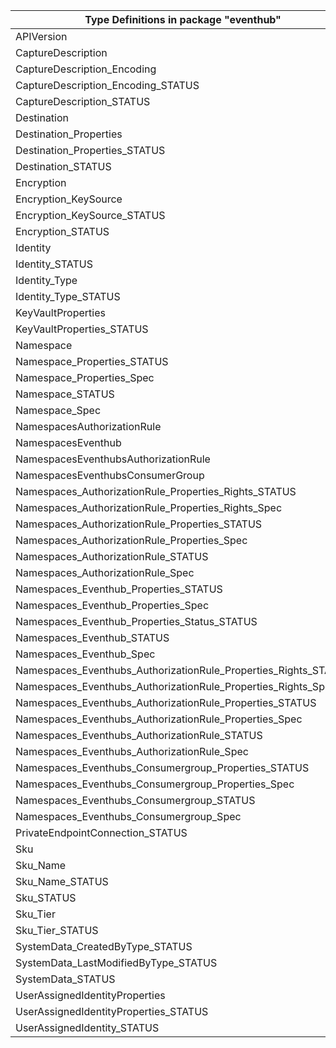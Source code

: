 | Type Definitions in package "eventhub"                          | v1api20211101 | v1beta20211101 |
|-----------------------------------------------------------------|---------------|----------------|
| APIVersion                                                      | v1api20211101 | v1beta20211101 |
| CaptureDescription                                              | v1api20211101 | v1beta20211101 |
| CaptureDescription_Encoding                                     | v1api20211101 | v1beta20211101 |
| CaptureDescription_Encoding_STATUS                              | v1api20211101 | v1beta20211101 |
| CaptureDescription_STATUS                                       | v1api20211101 | v1beta20211101 |
| Destination                                                     | v1api20211101 | v1beta20211101 |
| Destination_Properties                                          | v1api20211101 | v1beta20211101 |
| Destination_Properties_STATUS                                   | v1api20211101 | v1beta20211101 |
| Destination_STATUS                                              | v1api20211101 | v1beta20211101 |
| Encryption                                                      | v1api20211101 | v1beta20211101 |
| Encryption_KeySource                                            | v1api20211101 | v1beta20211101 |
| Encryption_KeySource_STATUS                                     | v1api20211101 | v1beta20211101 |
| Encryption_STATUS                                               | v1api20211101 | v1beta20211101 |
| Identity                                                        | v1api20211101 | v1beta20211101 |
| Identity_STATUS                                                 | v1api20211101 | v1beta20211101 |
| Identity_Type                                                   | v1api20211101 | v1beta20211101 |
| Identity_Type_STATUS                                            | v1api20211101 | v1beta20211101 |
| KeyVaultProperties                                              | v1api20211101 | v1beta20211101 |
| KeyVaultProperties_STATUS                                       | v1api20211101 | v1beta20211101 |
| Namespace                                                       | v1api20211101 | v1beta20211101 |
| Namespace_Properties_STATUS                                     | v1api20211101 | v1beta20211101 |
| Namespace_Properties_Spec                                       | v1api20211101 | v1beta20211101 |
| Namespace_STATUS                                                | v1api20211101 | v1beta20211101 |
| Namespace_Spec                                                  | v1api20211101 | v1beta20211101 |
| NamespacesAuthorizationRule                                     | v1api20211101 | v1beta20211101 |
| NamespacesEventhub                                              | v1api20211101 | v1beta20211101 |
| NamespacesEventhubsAuthorizationRule                            | v1api20211101 | v1beta20211101 |
| NamespacesEventhubsConsumerGroup                                | v1api20211101 | v1beta20211101 |
| Namespaces_AuthorizationRule_Properties_Rights_STATUS           | v1api20211101 | v1beta20211101 |
| Namespaces_AuthorizationRule_Properties_Rights_Spec             | v1api20211101 | v1beta20211101 |
| Namespaces_AuthorizationRule_Properties_STATUS                  | v1api20211101 | v1beta20211101 |
| Namespaces_AuthorizationRule_Properties_Spec                    | v1api20211101 | v1beta20211101 |
| Namespaces_AuthorizationRule_STATUS                             | v1api20211101 | v1beta20211101 |
| Namespaces_AuthorizationRule_Spec                               | v1api20211101 | v1beta20211101 |
| Namespaces_Eventhub_Properties_STATUS                           | v1api20211101 | v1beta20211101 |
| Namespaces_Eventhub_Properties_Spec                             | v1api20211101 | v1beta20211101 |
| Namespaces_Eventhub_Properties_Status_STATUS                    | v1api20211101 | v1beta20211101 |
| Namespaces_Eventhub_STATUS                                      | v1api20211101 | v1beta20211101 |
| Namespaces_Eventhub_Spec                                        | v1api20211101 | v1beta20211101 |
| Namespaces_Eventhubs_AuthorizationRule_Properties_Rights_STATUS | v1api20211101 | v1beta20211101 |
| Namespaces_Eventhubs_AuthorizationRule_Properties_Rights_Spec   | v1api20211101 | v1beta20211101 |
| Namespaces_Eventhubs_AuthorizationRule_Properties_STATUS        | v1api20211101 | v1beta20211101 |
| Namespaces_Eventhubs_AuthorizationRule_Properties_Spec          | v1api20211101 | v1beta20211101 |
| Namespaces_Eventhubs_AuthorizationRule_STATUS                   | v1api20211101 | v1beta20211101 |
| Namespaces_Eventhubs_AuthorizationRule_Spec                     | v1api20211101 | v1beta20211101 |
| Namespaces_Eventhubs_Consumergroup_Properties_STATUS            | v1api20211101 | v1beta20211101 |
| Namespaces_Eventhubs_Consumergroup_Properties_Spec              | v1api20211101 | v1beta20211101 |
| Namespaces_Eventhubs_Consumergroup_STATUS                       | v1api20211101 | v1beta20211101 |
| Namespaces_Eventhubs_Consumergroup_Spec                         | v1api20211101 | v1beta20211101 |
| PrivateEndpointConnection_STATUS                                | v1api20211101 | v1beta20211101 |
| Sku                                                             | v1api20211101 | v1beta20211101 |
| Sku_Name                                                        | v1api20211101 | v1beta20211101 |
| Sku_Name_STATUS                                                 | v1api20211101 | v1beta20211101 |
| Sku_STATUS                                                      | v1api20211101 | v1beta20211101 |
| Sku_Tier                                                        | v1api20211101 | v1beta20211101 |
| Sku_Tier_STATUS                                                 | v1api20211101 | v1beta20211101 |
| SystemData_CreatedByType_STATUS                                 | v1api20211101 | v1beta20211101 |
| SystemData_LastModifiedByType_STATUS                            | v1api20211101 | v1beta20211101 |
| SystemData_STATUS                                               | v1api20211101 | v1beta20211101 |
| UserAssignedIdentityProperties                                  | v1api20211101 | v1beta20211101 |
| UserAssignedIdentityProperties_STATUS                           | v1api20211101 | v1beta20211101 |
| UserAssignedIdentity_STATUS                                     | v1api20211101 | v1beta20211101 |

